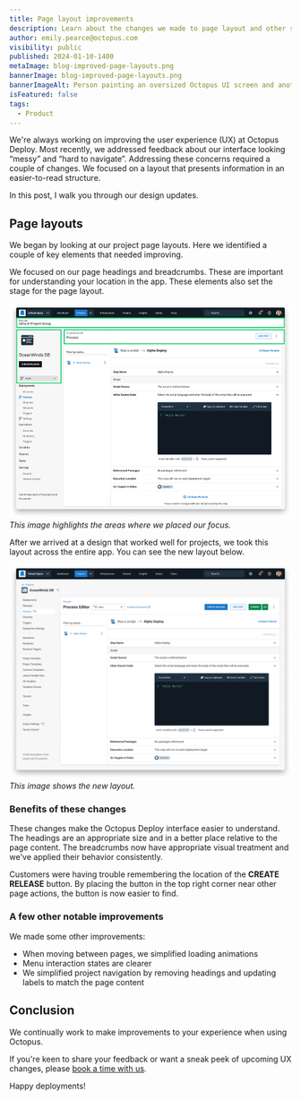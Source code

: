 ```yaml
---
title: Page layout improvements
description: Learn about the changes we made to page layout and other small UI improvements.
author: emily.pearce@octopus.com
visibility: public
published: 2024-01-10-1400
metaImage: blog-improved-page-layouts.png
bannerImage: blog-improved-page-layouts.png
bannerImageAlt: Person painting an oversized Octopus UI screen and another looking on with oversized color swatches.
isFeatured: false
tags: 
  - Product
---
```


We're always working on improving the user experience (UX) at Octopus Deploy. Most recently, we addressed feedback about our interface looking “messy” and “hard to navigate”. Addressing these concerns required a couple of changes. We focused on a layout that presents information in an easier-to-read structure.

In this post, I walk you through our design updates.

## Page layouts

We began by looking at our project page layouts. Here we identified a couple of key elements that needed improving. 

We focused on our page headings and breadcrumbs. These are important for understanding your location in the app. These elements also set the stage for the page layout.

![Screen shot of Octopus Deploy project layouts before](projectprocesseditold4.png)*This image highlights the areas where we placed our focus.*

After we arrived at a design that worked well for projects, we took this layout across the entire app. You can see the new layout below.

![Screen shot of Octopus Deploy project layouts before](projectprocesseditnew5.png)*This image shows the new layout.*


### Benefits of these changes

These changes make the Octopus Deploy interface easier to understand. The headings are an appropriate size and in a better place relative to the page content. The breadcrumbs now have appropriate visual treatment and we've applied their behavior consistently. 

Customers were having trouble remembering the location of the **CREATE RELEASE** button. By placing the button in the top right corner near other page actions, the button is now easier to find.


### A few other notable improvements

We made some other improvements:

- When moving between pages, we simplified loading animations
- Menu interaction states are clearer
- We simplified project navigation by removing headings and updating labels to match the page content

## Conclusion

We continually work to make improvements to your experience when using Octopus. 

If you're keen to share your feedback or want a sneak peek of upcoming UX changes, please [book a time with us](https://calendly.com/emily-pearce-1/octopus-deploy-user-experience-research). 

Happy deployments!
